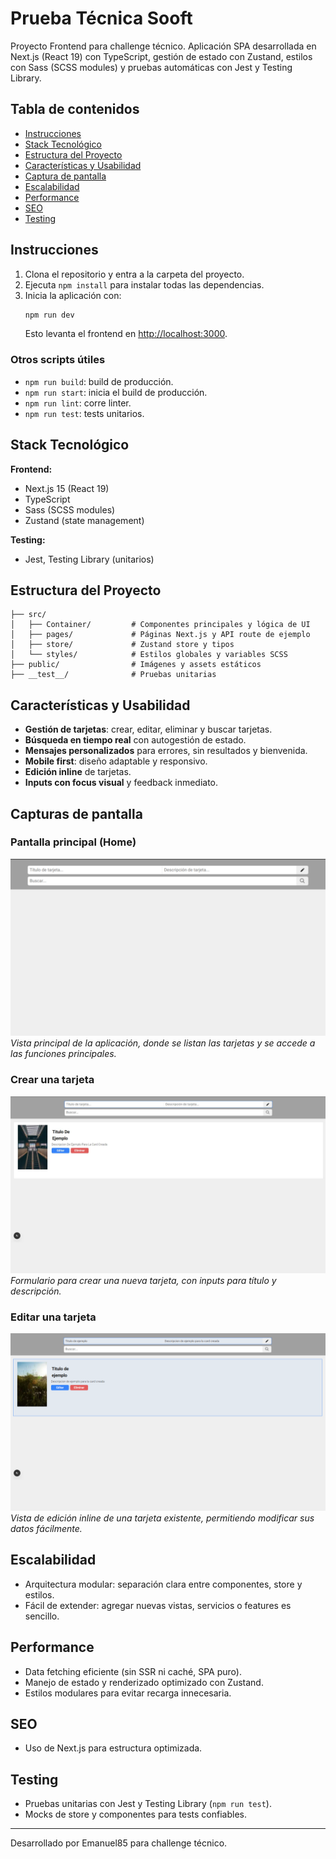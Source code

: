 
# Prueba Técnica Sooft

Proyecto Frontend para challenge técnico. Aplicación SPA desarrollada en Next.js (React 19) con TypeScript, gestión de estado con Zustand, estilos con Sass (SCSS modules) y pruebas automáticas con Jest y Testing Library.

## Tabla de contenidos

- [Instrucciones](#instrucciones)
- [Stack Tecnológico](#stack-tecnológico)
- [Estructura del Proyecto](#estructura-del-proyecto)
- [Características y Usabilidad](#características-y-usabilidad)
- [Captura de pantalla](#capturas-de-pantalla)
- [Escalabilidad](#escalabilidad)
- [Performance](#performance)
- [SEO](#seo)
- [Testing](#testing)

## Instrucciones

1. Clona el repositorio y entra a la carpeta del proyecto.
2. Ejecuta `npm install` para instalar todas las dependencias.
3. Inicia la aplicación con:
	```bash
	npm run dev
	```
	Esto levanta el frontend en [http://localhost:3000](http://localhost:3000).

### Otros scripts útiles

- `npm run build`: build de producción.
- `npm run start`: inicia el build de producción.
- `npm run lint`: corre linter.
- `npm run test`: tests unitarios.

## Stack Tecnológico

**Frontend:**
- Next.js 15 (React 19)
- TypeScript
- Sass (SCSS modules)
- Zustand (state management)

**Testing:**
- Jest, Testing Library (unitarios)

## Estructura del Proyecto

```
├── src/
│   ├── Container/         # Componentes principales y lógica de UI
│   ├── pages/             # Páginas Next.js y API route de ejemplo
│   ├── store/             # Zustand store y tipos
│   └── styles/            # Estilos globales y variables SCSS
├── public/                # Imágenes y assets estáticos
├── __test__/              # Pruebas unitarias
```


## Características y Usabilidad

- **Gestión de tarjetas**: crear, editar, eliminar y buscar tarjetas.
- **Búsqueda en tiempo real** con autogestión de estado.
- **Mensajes personalizados** para errores, sin resultados y bienvenida.
- **Mobile first**: diseño adaptable y responsivo.
- **Edición inline** de tarjetas.
- **Inputs con focus visual** y feedback inmediato.

## Capturas de pantalla

### Pantalla principal (Home)
![Pantalla Home](./documentacion/screnshot_home.png)
*Vista principal de la aplicación, donde se listan las tarjetas y se accede a las funciones principales.*

### Crear una tarjeta
![Crear tarjeta](./documentacion/screenshot_CreateCard.jpg)
*Formulario para crear una nueva tarjeta, con inputs para título y descripción.*

### Editar una tarjeta
![Editar tarjeta](./documentacion/screenshot_EditCard.png)
*Vista de edición inline de una tarjeta existente, permitiendo modificar sus datos fácilmente.*

## Escalabilidad

- Arquitectura modular: separación clara entre componentes, store y estilos.
- Fácil de extender: agregar nuevas vistas, servicios o features es sencillo.

## Performance

- Data fetching eficiente (sin SSR ni caché, SPA puro).
- Manejo de estado y renderizado optimizado con Zustand.
- Estilos modulares para evitar recarga innecesaria.

## SEO

- Uso de Next.js para estructura optimizada.

## Testing

- Pruebas unitarias con Jest y Testing Library (`npm run test`).
- Mocks de store y componentes para tests confiables.

---

Desarrollado por Emanuel85 para challenge técnico.
